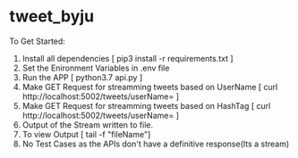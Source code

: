 # tweet_byju

To Get Started:

1. Install all dependencies [ pip3 install -r requirements.txt ]
2. Set the Enironment Variables in .env file
3. Run the APP [ python3.7 api.py ]
4. Make GET Request for streamming tweets based on UserName [  curl http://localhost:5002/tweets/userName\=<Insert UserName> ]
5. Make GET Request for streamming tweets based on HashTag [ curl http://localhost:5002/tweets/userName\=<Insert HashTag> ]
6. Output of the Stream written to file.
7. To view Output [ tail -f "fileName"]
8. No Test Cases as the APIs don't have a definitive response(Its a stream)
